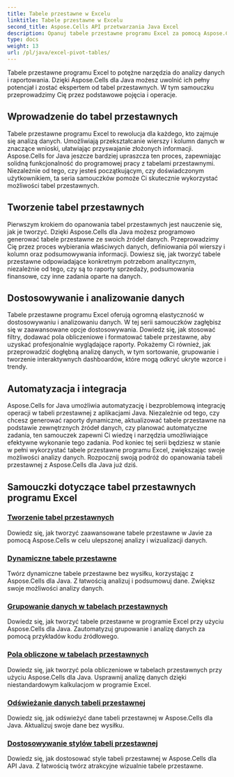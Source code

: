 ```yaml
---
title: Tabele przestawne w Excelu
linktitle: Tabele przestawne w Excelu
second_title: Aspose.Cells API przetwarzania Java Excel
description: Opanuj tabele przestawne programu Excel za pomocą Aspose.Cells dla języka Java. Dowiedz się, jak bez wysiłku tworzyć, dostosowywać i analizować dane.
type: docs
weight: 13
url: /pl/java/excel-pivot-tables/
---
```

Tabele przestawne programu Excel to potężne narzędzia do analizy danych i raportowania. Dzięki Aspose.Cells dla Java możesz uwolnić ich pełny potencjał i zostać ekspertem od tabel przestawnych. W tym samouczku przeprowadzimy Cię przez podstawowe pojęcia i operacje.

## Wprowadzenie do tabel przestawnych
Tabele przestawne programu Excel to rewolucja dla każdego, kto zajmuje się analizą danych. Umożliwiają przekształcanie wierszy i kolumn danych w znaczące wnioski, ułatwiając przyswajanie złożonych informacji. Aspose.Cells for Java jeszcze bardziej upraszcza ten proces, zapewniając solidną funkcjonalność do programowej pracy z tabelami przestawnymi. Niezależnie od tego, czy jesteś początkującym, czy doświadczonym użytkownikiem, ta seria samouczków pomoże Ci skutecznie wykorzystać możliwości tabel przestawnych.

## Tworzenie tabel przestawnych
Pierwszym krokiem do opanowania tabel przestawnych jest nauczenie się, jak je tworzyć. Dzięki Aspose.Cells dla Java możesz programowo generować tabele przestawne ze swoich źródeł danych. Przeprowadzimy Cię przez proces wybierania właściwych danych, definiowania pól wierszy i kolumn oraz podsumowywania informacji. Dowiesz się, jak tworzyć tabele przestawne odpowiadające konkretnym potrzebom analitycznym, niezależnie od tego, czy są to raporty sprzedaży, podsumowania finansowe, czy inne zadania oparte na danych.

## Dostosowywanie i analizowanie danych
Tabele przestawne programu Excel oferują ogromną elastyczność w dostosowywaniu i analizowaniu danych. W tej serii samouczków zagłębisz się w zaawansowane opcje dostosowywania. Dowiedz się, jak stosować filtry, dodawać pola obliczeniowe i formatować tabele przestawne, aby uzyskać profesjonalnie wyglądające raporty. Pokażemy Ci również, jak przeprowadzić dogłębną analizę danych, w tym sortowanie, grupowanie i tworzenie interaktywnych dashboardów, które mogą odkryć ukryte wzorce i trendy.

## Automatyzacja i integracja
Aspose.Cells for Java umożliwia automatyzację i bezproblemową integrację operacji w tabeli przestawnej z aplikacjami Java. Niezależnie od tego, czy chcesz generować raporty dynamiczne, aktualizować tabele przestawne na podstawie zewnętrznych źródeł danych, czy planować automatyczne zadania, ten samouczek zapewni Ci wiedzę i narzędzia umożliwiające efektywne wykonanie tego zadania. Pod koniec tej serii będziesz w stanie w pełni wykorzystać tabele przestawne programu Excel, zwiększając swoje możliwości analizy danych. Rozpocznij swoją podróż do opanowania tabeli przestawnej z Aspose.Cells dla Java już dziś.

## Samouczki dotyczące tabel przestawnych programu Excel
### [Tworzenie tabel przestawnych](./creating-pivot-tables/)
Dowiedz się, jak tworzyć zaawansowane tabele przestawne w Javie za pomocą Aspose.Cells w celu ulepszonej analizy i wizualizacji danych.
### [Dynamiczne tabele przestawne](./dynamic-pivot-tables/)
Twórz dynamiczne tabele przestawne bez wysiłku, korzystając z Aspose.Cells dla Java. Z łatwością analizuj i podsumowuj dane. Zwiększ swoje możliwości analizy danych.
### [Grupowanie danych w tabelach przestawnych](./grouping-data-in-pivot-tables/)
Dowiedz się, jak tworzyć tabele przestawne w programie Excel przy użyciu Aspose.Cells dla Java. Zautomatyzuj grupowanie i analizę danych za pomocą przykładów kodu źródłowego.
### [Pola obliczone w tabelach przestawnych](./calculated-fields-in-pivot-tables/)
Dowiedz się, jak tworzyć pola obliczeniowe w tabelach przestawnych przy użyciu Aspose.Cells dla Java. Usprawnij analizę danych dzięki niestandardowym kalkulacjom w programie Excel.
### [Odświeżanie danych tabeli przestawnej](./refreshing-pivot-table-data/)
Dowiedz się, jak odświeżyć dane tabeli przestawnej w Aspose.Cells dla Java. Aktualizuj swoje dane bez wysiłku.
### [Dostosowywanie stylów tabeli przestawnej](./customizing-pivot-table-styles/)
Dowiedz się, jak dostosować style tabeli przestawnej w Aspose.Cells dla API Java. Z łatwością twórz atrakcyjne wizualnie tabele przestawne.